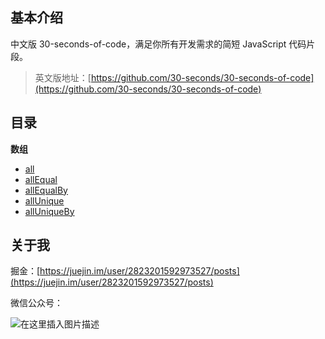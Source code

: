 ## 基本介绍

中文版 30-seconds-of-code，满足你所有开发需求的简短 JavaScript 代码片段。

> 英文版地址：[https://github.com/30-seconds/30-seconds-of-code](https://github.com/30-seconds/30-seconds-of-code)

## 目录

**数组**

- [all](https://github.com/WJCHumble/30-seconds-of-code/tree/main/snippets/all.md)
- [allEqual](https://github.com/WJCHumble/30-seconds-of-code/tree/main/snippets/allEqual.md)
- [allEqualBy](https://github.com/WJCHumble/30-seconds-of-code/tree/main/snippets/allEqualBy.md)
- [allUnique](https://github.com/WJCHumble/30-seconds-of-code/tree/main/snippets/allUnique.md)
- [allUniqueBy](https://github.com/WJCHumble/30-seconds-of-code/tree/main/snippets/allUniqueBy.md)

## 关于我

掘金：[https://juejin.im/user/2823201592973527/posts](https://juejin.im/user/2823201592973527/posts)

微信公众号：

![在这里插入图片描述](https://img-blog.csdnimg.cn/20201018213439800.jpg#pic_center)
